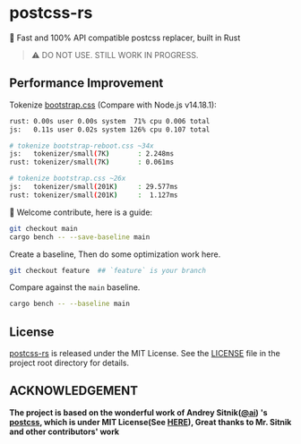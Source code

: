 # postcss-rs

🚀 Fast and 100% API compatible postcss replacer, built in Rust

> ⚠️ DO NOT USE. STILL WORK IN PROGRESS.

## Performance Improvement 

Tokenize [bootstrap.css](./assets/bootstrap.css) (Compare with Node.js v14.18.1):

```bash
rust: 0.00s user 0.00s system  71% cpu 0.006 total
js:   0.11s user 0.02s system 126% cpu 0.107 total

# tokenize bootstrap-reboot.css ~34x
js:   tokenizer/small(7K)       : 2.248ms
rust: tokenizer/small(7K)       : 0.061ms

# tokenize bootstrap.css ~26x
js:   tokenizer/small(201K)     : 29.577ms
rust: tokenizer/small(201K)     :  1.127ms
```

🎉 Welcome contribute, here is a guide:

```bash
git checkout main
cargo bench -- --save-baseline main
```

Create a baseline, Then do some optimization work here.

```bash
git checkout feature  ## `feature` is your branch 
```

Compare against the `main` baseline.

```bash
cargo bench -- --baseline main
```

## License

[postcss-rs](https://github.com/justjavac/postcss-rs) is released under the
MIT License. See the [LICENSE](./LICENSE) file in the project root directory for details.

## ACKNOWLEDGEMENT
**The project is based on the wonderful work of Andrey Sitnik([@ai](https://github.com/ai)) 's [postcss](https://github.com/postcss/postcss), which is under MIT License(See [HERE](./POSTCSS.LICENSE)), Great thanks to Mr. Sitnik and other contributors' work**
